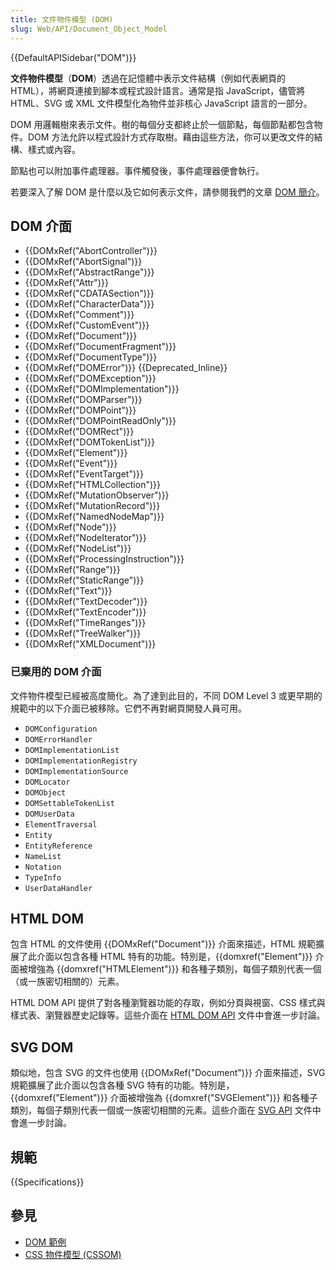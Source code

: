 ```yaml
---
title: 文件物件模型 (DOM)
slug: Web/API/Document_Object_Model
---
```


{{DefaultAPISidebar("DOM")}}

**文件物件模型**（**DOM**）透過在記憶體中表示文件結構（例如代表網頁的 HTML），將網頁連接到腳本或程式設計語言。通常是指 JavaScript，儘管將 HTML、SVG 或 XML 文件模型化為物件並非核心 JavaScript 語言的一部分。

DOM 用邏輯樹來表示文件。樹的每個分支都終止於一個節點，每個節點都包含物件。DOM 方法允許以程式設計方式存取樹。藉由這些方法，你可以更改文件的結構、樣式或內容。

節點也可以附加事件處理器。事件觸發後，事件處理器便會執行。

若要深入了解 DOM 是什麼以及它如何表示文件，請參閱我們的文章 [DOM 簡介](/zh-TW/docs/Web/API/Document_Object_Model/Introduction)。

## DOM 介面

- {{DOMxRef("AbortController")}}
- {{DOMxRef("AbortSignal")}}
- {{DOMxRef("AbstractRange")}}
- {{DOMxRef("Attr")}}
- {{DOMxRef("CDATASection")}}
- {{DOMxRef("CharacterData")}}
- {{DOMxRef("Comment")}}
- {{DOMxRef("CustomEvent")}}
- {{DOMxRef("Document")}}
- {{DOMxRef("DocumentFragment")}}
- {{DOMxRef("DocumentType")}}
- {{DOMxRef("DOMError")}} {{Deprecated_Inline}}
- {{DOMxRef("DOMException")}}
- {{DOMxRef("DOMImplementation")}}
- {{DOMxRef("DOMParser")}}
- {{DOMxRef("DOMPoint")}}
- {{DOMxRef("DOMPointReadOnly")}}
- {{DOMxRef("DOMRect")}}
- {{DOMxRef("DOMTokenList")}}
- {{DOMxRef("Element")}}
- {{DOMxRef("Event")}}
- {{DOMxRef("EventTarget")}}
- {{DOMxRef("HTMLCollection")}}
- {{DOMxRef("MutationObserver")}}
- {{DOMxRef("MutationRecord")}}
- {{DOMxRef("NamedNodeMap")}}
- {{DOMxRef("Node")}}
- {{DOMxRef("NodeIterator")}}
- {{DOMxRef("NodeList")}}
- {{DOMxRef("ProcessingInstruction")}}
- {{DOMxRef("Range")}}
- {{DOMxRef("StaticRange")}}
- {{DOMxRef("Text")}}
- {{DOMxRef("TextDecoder")}}
- {{DOMxRef("TextEncoder")}}
- {{DOMxRef("TimeRanges")}}
- {{DOMxRef("TreeWalker")}}
- {{DOMxRef("XMLDocument")}}

### 已棄用的 DOM 介面

文件物件模型已經被高度簡化。為了達到此目的，不同 DOM Level 3 或更早期的規範中的以下介面已被移除。它們不再對網頁開發人員可用。

- `DOMConfiguration`
- `DOMErrorHandler`
- `DOMImplementationList`
- `DOMImplementationRegistry`
- `DOMImplementationSource`
- `DOMLocator`
- `DOMObject`
- `DOMSettableTokenList`
- `DOMUserData`
- `ElementTraversal`
- `Entity`
- `EntityReference`
- `NameList`
- `Notation`
- `TypeInfo`
- `UserDataHandler`

## HTML DOM

包含 HTML 的文件使用 {{DOMxRef("Document")}} 介面來描述，HTML 規範擴展了此介面以包含各種 HTML 特有的功能。特別是，{{domxref("Element")}} 介面被增強為 {{domxref("HTMLElement")}} 和各種子類別，每個子類別代表一個（或一族密切相關的）元素。

HTML DOM API 提供了對各種瀏覽器功能的存取，例如分頁與視窗、CSS 樣式與樣式表、瀏覽器歷史記錄等。這些介面在 [HTML DOM API](/zh-TW/docs/Web/API/HTML_DOM_API) 文件中會進一步討論。

## SVG DOM

類似地，包含 SVG 的文件也使用 {{DOMxRef("Document")}} 介面來描述，SVG 規範擴展了此介面以包含各種 SVG 特有的功能。特別是，{{domxref("Element")}} 介面被增強為 {{domxref("SVGElement")}} 和各種子類別，每個子類別代表一個或一族密切相關的元素。這些介面在 [SVG API](/zh-TW/docs/Web/API/SVG_API) 文件中會進一步討論。

## 規範

{{Specifications}}

## 參見

- [DOM 範例](/zh-TW/docs/Web/API/Document_Object_Model/Examples)
- [CSS 物件模型 (CSSOM)](/zh-TW/docs/Web/API/CSS_Object_Model)
